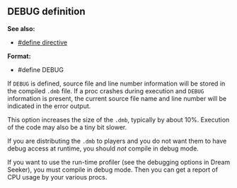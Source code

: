 ## DEBUG definition
**See also:**
*   [#define directive](/DM/preprocessor/define)
<!-- -->
**Format:**
*   #define DEBUG


If `DEBUG` is defined, source file and line number information
will be stored in the compiled `.dmb` file. If a proc crashes during
execution and `DEBUG` information is present, the current source file
name and line number will be indicated in the error output.


This option increases the size of the `.dmb`, typically by
about 10%. Execution of the code may also be a tiny bit slower.


If you are distributing the `.dmb` to players and you do not
want them to have debug access at runtime, you should *not* compile in
debug mode. 

If you want to use the run-time profiler (see the
debugging options in Dream Seeker), you must compile in debug mode. Then
you can get a report of CPU usage by your various procs.